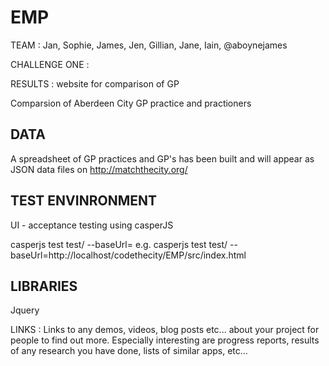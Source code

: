 EMP
===

TEAM : Jan, Sophie, James, Jen, Gillian, Jane, Iain, @aboynejames

CHALLENGE ONE : 

RESULTS : website for comparison of GP

Comparsion of Aberdeen City GP practice and practioners


DATA
--------
A spreadsheet of GP practices and GP's has been built and will appear as JSON data files on http://matchthecity.org/


TEST ENVINRONMENT
---------------------------------

UI - acceptance testing using casperJS

casperjs test test/ --baseUrl=          e.g. casperjs test test/ --baseUrl=http://localhost/codethecity/EMP/src/index.html


LIBRARIES
---------------

Jquery


LINKS : Links to any demos, videos, blog posts etc... about your project for people to find out more. Especially interesting are progress reports, results of any research you have done, lists of similar apps, etc...
